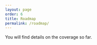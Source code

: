 ```yaml
---
layout: page
order: 6
title: Roadmap
permalink: /roadmap/
---
```

You will find details on the coverage so far. 
